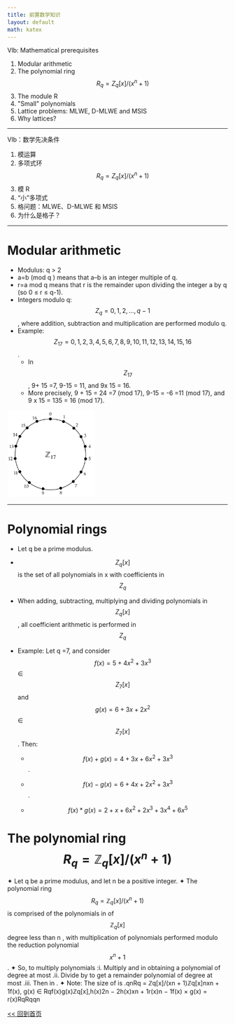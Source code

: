 ```yaml
---
title: 前置数学知识
layout: default
math: katex
---
```


Vlb: Mathematical prerequisites 
1. Modular arithmetic 
2. The polynomial ring $$R_q=Z_q[x]/(x^n+1)$$
3. The module R 
4. "Small" polynomials 
5. Lattice problems: MLWE, D-MLWE and MSIS 
6. Why lattices? 

---

Vlb：数学先决条件 
1. 模运算 
2. 多项式环 $$R_q=Z_q[x]/(x^n+1)$$
3. 模 R 
4. “小”多项式 
5. 格问题：MLWE、D-MLWE 和 MSIS 
6. 为什么是格子？

---

# Modular arithmetic

- Modulus: q > 2   
- a=b (mod q ) means that a–b is an integer multiple of q.   
- r=a mod q means that r is the remainder upon dividing the integer a by q (so 0 ≤ r ≤ q-1).    
- Integers modulo q: $$Z_q = {0,1,2,..., q - 1}$$, where addition, subtraction and multiplication are performed modulo q.    
- Example: $$ Z_{17} = {0,1,2,3,4,5,6,7,8,9,10,1 1,12, 13, 14, 15, 16}$$. 
    - In $$ Z_{17}$$, 9+ 15 =7, 9-15 = 11, and 9x 15 = 16. 
    - More precisely, 9 + 15 = 24 =7 (mod 17), 9-15 = -6 =11 (mod 17), and 9 x 15 = 135 = 16 (mod 17). 


<img src="Screenshot_2024-12-21-16-49-08-003_com.foobnix.pro.pdf.reader.png" width="200px" />

---

# Polynomial rings

- Let q be a prime modulus. 
- $$Z_q[x]$$ is the set of all polynomials in x with coefficients in $$Z_q$$ 

- When adding, subtracting, multiplying and dividing polynomials in $$Z_q[x]$$, all coefficient arithmetic is performed in $$Z_q$$ 

- Example: Let q =7, and consider $$ f(x) = 5 + 4x^2+ 3x^3$$ ∈ $$Z_7[x]$$ and $$g(x) =6+ 3x + 2x^2$$ ∈ $$Z_7[x]$$. Then:  
    - $$ f(x)+g(x)= 4+3x + 6x^2+3x^3$$.
      
    - $$ f(x)-g(x) = 6+ 4x + 2x^2 +3x^3$$.
       
    - $$ f(x)*g(x) = 2 +x+6x^2+ 2x^3 + 3x^4+6x^5 $$    

# The polynomial ring $$R_q = ℤ_q[x]/(x^n + 1)$$
✦ Let q be a prime modulus, and let n be a positive integer.
✦ The polynomial ring $$R_q = ℤ_q[x]/(x^n + 1)$$ is comprised of the polynomials in of $$ℤ_q[x]$$ degree less than n , with multiplication of polynomials performed modulo the reduction polynomial $$x^n+1$$.
✦ So, to multiply polynomials :i. Multiply and in obtaining a polynomial of degree at most .ii. Divide by to get a remainder polynomial of degree at most .iii. Then in .
✦ Note: The size of is .qnRq = ℤq[x]/(xn + 1)ℤq[x]nxn + 1f(x), g(x) ∈ Rqf(x)g(x)ℤq[x],h(x)2n − 2h(x)xn + 1r(x)n − 1f(x) × g(x) = r(x)RqRqqn


[<< 回到首页](./index)